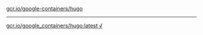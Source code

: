 [gcr.io/google-containers/hugo](https://hub.docker.com/r/sqeven/hugo/tags/) 

----
[gcr.io/google_containers/hugo:latest √](https://hub.docker.com/r/sqeven/hugo/tags/)

